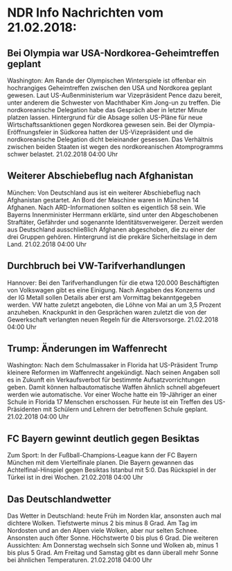 # NDR Info Nachrichten vom 21.02.2018:


## Bei Olympia war USA-Nordkorea-Geheimtreffen geplant
Washington:	Am Rande der Olympischen Winterspiele ist offenbar ein hochrangiges Geheimtreffen zwischen den USA und Nordkorea geplant gewesen. Laut US-Außenministerium war Vizepräsident Pence dazu bereit, unter anderem die Schwester von Machthaber Kim Jong-un zu treffen. Die nordkoreanische Delegation habe das Gespräch aber in letzter Minute platzen lassen. Hintergrund für die Absage sollen US-Pläne für neue Wirtschaftssanktionen gegen Nordkorea gewesen sein. Bei der Olympia-Eröffnungsfeier in Südkorea hatten der US-Vizepräsident und die nordkoreanische Delegation dicht beieinander gesessen. Das Verhältnis zwischen beiden Staaten ist wegen des nordkoreanischen Atomprogramms schwer belastet. 21.02.2018 04:00 Uhr 

## Weiterer Abschiebeflug nach Afghanistan
München: Von Deutschland aus ist ein weiterer Abschiebeflug nach Afghanistan gestartet. An Bord der Maschine waren in München 14 Afghanen. Nach ARD-Informationen sollten es eigentlich 58 sein. Wie Bayerns Innenminister Herrmann erklärte, sind unter den Abgeschobenen Straftäter, Gefährder und sogenannte Identitätsverweigerer. Derzeit werden aus Deutschland ausschließlich Afghanen abgeschoben, die zu einer der drei Gruppen gehören. Hintergrund ist die prekäre Sicherheitslage in dem Land. 21.02.2018 04:00 Uhr 

## Durchbruch bei VW-Tarifverhandlungen
Hannover: Bei den Tarifverhandlungen für die etwa 120.000 Beschäftigten von Volkswagen gibt es eine Einigung. Nach Angaben des Konzerns und der IG Metall sollen Details aber erst am Vormittag bekanntgegeben werden. VW hatte zuletzt angeboten, die Löhne von Mai an um 3,5 Prozent anzuheben. Knackpunkt in den Gesprächen waren zuletzt die von der Gewerkschaft verlangten neuen Regeln für die Altersvorsorge. 21.02.2018 04:00 Uhr 

## Trump: Änderungen im Waffenrecht
Washington: Nach dem Schulmassaker in Florida hat US-Präsident Trump kleinere Reformen im Waffenrecht angekündigt. Nach seinen Angaben soll es in Zukunft ein Verkaufsverbot für bestimmte Aufsatzvorrichtungen geben. Damit können halbautomatische Waffen ähnlich schnell abgefeuert werden wie automatische. Vor einer Woche hatte ein 19-Jähriger an einer Schule in Florida 17 Menschen erschossen. Für heute ist ein Treffen des US-Präsidenten mit Schülern und Lehrern der betroffenen Schule geplant. 21.02.2018 04:00 Uhr 

## FC Bayern gewinnt deutlich gegen Besiktas
Zum Sport: In der Fußball-Champions-League kann der FC Bayern München mit dem Viertelfinale planen. Die Bayern gewannen das Achtelfinal-Hinspiel gegen Besiktas Istanbul mit 5:0. Das Rückspiel in der Türkei ist in drei Wochen. 21.02.2018 04:00 Uhr 

## Das Deutschlandwetter
Das Wetter in Deutschland: heute Früh im Norden klar, ansonsten auch mal dichtere Wolken. Tiefstwerte minus 2 bis minus 8 Grad. Am Tag im Nordosten und an den Alpen viele Wolken, aber nur selten Schnee. Ansonsten auch öfter Sonne. Höchstwerte 0 bis plus 6 Grad. Die weiteren Aussichten: Am Donnerstag wechseln sich Sonne und Wolken ab, minus 1 bis plus 5 Grad. Am Freitag und Samstag gibt es dann überall mehr Sonne bei ähnlichen Temperaturen. 21.02.2018 04:00 Uhr 
